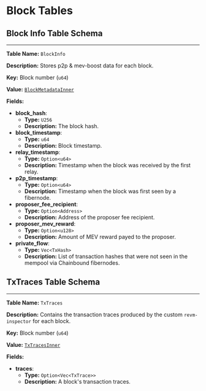 # Block Tables

## Block Info Table Schema

---

**Table Name:** `BlockInfo`

**Description:** Stores p2p & mev-boost data for each block.

**Key:** Block number (`u64`)

**Value:** [`BlockMetadataInner`](https://github.com/SorellaLabs/brontes/blob/e9935b20922ffcef21471de888dc9d695bc2bd03/crates/brontes-types/src/db/metadata.rs#L43)

**Fields:**

- **block_hash**:
  - **Type:** `U256`
  - **Description:** The block hash.
- **block_timestamp**:
  - **Type:** `u64`
  - **Description:** Block timestamp.
- **relay_timestamp**:
  - **Type:** `Option<u64>`
  - **Description:** Timestamp when the block was received by the first relay.
- **p2p_timestamp**:
  - **Type:** `Option<u64>`
  - **Description:** Timestamp when the block was first seen by a fibernode.
- **proposer_fee_recipient**:
  - **Type:** `Option<Address>`
  - **Description:** Address of the proposer fee recipient.
- **proposer_mev_reward**:
  - **Type:** `Option<u128>`
  - **Description:** Amount of MEV reward payed to the proposer.
- **private_flow**:
  - **Type:** `Vec<TxHash>`
  - **Description:** List of transaction hashes that were not seen in the mempool via Chainbound fibernodes.

## TxTraces Table Schema

---

**Table Name:** `TxTraces`

**Description:** Contains the transaction traces produced by the custom `revm-inspector` for each block.

**Key:** Block number (`u64`)

**Value:** [`TxTracesInner`](https://github.com/SorellaLabs/brontes/blob/e9935b20922ffcef21471de888dc9d695bc2bd03/crates/brontes-types/src/db/traces.rs#L19)

**Fields:**

- **traces**:
  - **Type:** `Option<Vec<TxTrace>>`
  - **Description:** A block's transaction traces.
